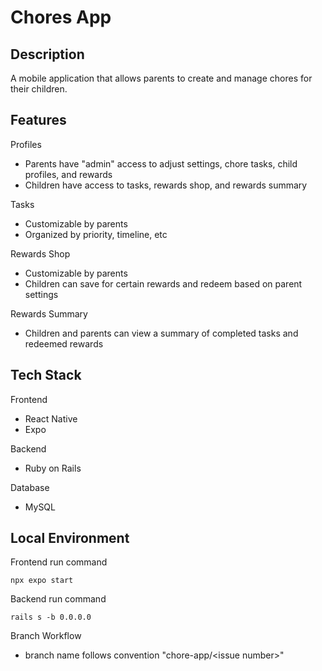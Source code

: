 # Chores App

## Description

A mobile application that allows parents to create and manage chores for their children.

## Features

Profiles

- Parents have "admin" access to adjust settings, chore tasks, child profiles, and rewards
- Children have access to tasks, rewards shop, and rewards summary

Tasks

- Customizable by parents
- Organized by priority, timeline, etc

Rewards Shop

- Customizable by parents
- Children can save for certain rewards and redeem based on parent settings

Rewards Summary

- Children and parents can view a summary of completed tasks and redeemed rewards

## Tech Stack

Frontend

- React Native
- Expo

Backend

- Ruby on Rails

Database

- MySQL

## Local Environment

Frontend run command

```
npx expo start
```

Backend run command

```
rails s -b 0.0.0.0
```

Branch Workflow

- branch name follows convention "chore-app/\<issue number>"
